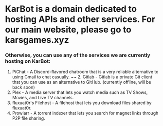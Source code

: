# KarBot is a domain dedicated to hosting APIs and other services. For our main website, please go to karsgames.xyz
### Otherwise, you can use any of the services we are currently hosting on KarBot:
  1. PiChat - A Discord-flavored chatroom that is a very reliable alternative to using Gmail to chat casually.
  ~~ 2. Gitlab - Gitlab is a private Git client that you can use as an alternative to GitHub. (currently offline, will be back soon)
  3. Plex - A media server that lets you watch media such as TV Shows, Movies, and Live TV channels.
  4. fluxuat0r's Filehost - A filehost that lets you download files shared by fluxuat0r.
  5. Prowlarr - A torrent indexer that lets you search for magnet links through P2P file sharing.
